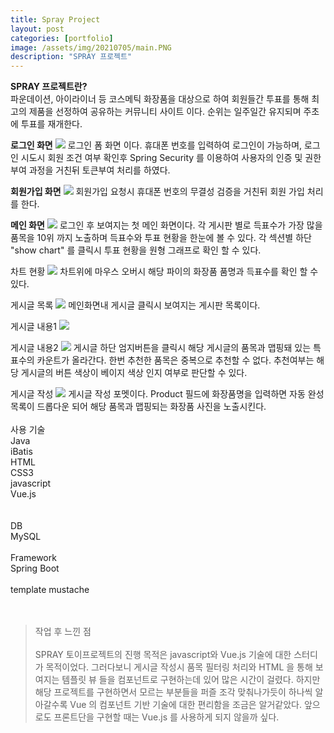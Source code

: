 ```yaml
---
title: Spray Project
layout: post
categories: [portfolio]
image: /assets/img/20210705/main.PNG
description: "SPRAY 프로젝트"
---
```


**SPRAY 프로젝트란?<br>**
파운데이션, 아이라이너 등 코스메틱 화장품을 대상으로 하여 회원들간 투표를 통해 최고의 제품을 선정하여 공유하는 커뮤니티 사이트 이다. 순위는 일주일간 유지되며 주초에 투표를 재개한다.

**로그인 화면**
<img src="/showRoom/assets/img/20210705/login.PNG"> 
로그인 폼 화면 이다. 휴대폰 번호를 입력하여 로그인이 가능하며, 로그인 시도시 회원 조건 여부 확인후 Spring Security 를 이용하여 사용자의 인증 및 권한 부여 과정을 거친뒤 토큰부여 처리를 하였다. 

**회원가입 화면**
<img src="/showRoom/assets/img/20210705/join.PNG"> 
회원가입 요청시 휴대폰 번호의 무결성 검증을 거친뒤 회원 가입 처리를 한다.

**메인 화면**
<img src="/showRoom/assets/img/20210705/main.PNG"> 
로그인 후 보여지는 첫 메인 화면이다. 각 게시판 별로 득표수가 가장 많을 품목을 10위 까지 노출하며 득표수와 투표 현황을 한눈에 볼 수 있다.
각 섹션별 하단 "show chart" 를 클릭시 투표 현황을 원형 그래프로 확인 할 수 있다. 

차트 현황
<img src="/showRoom/assets/img/20210705/chart.PNG"> 
차트위에 마우스 오버시 해당 파이의 화장품 품명과 득표수를 확인 할 수 있다.

게시글 목록
<img src="/showRoom/assets/img/20210705/boardlist.PNG"> 
메인화면내 게시글 클릭시 보여지는 게시판 목록이다. 

게시글 내용1
<img src="/showRoom/assets/img/20210705/content1.PNG"> 

게시글 내용2
<img src="/showRoom/assets/img/20210705/content2.PNG"> 
게시글 하단 엄지버튼을 클릭시 해당 게시글의 품목과 맵핑돼 있는 특표수의 카운트가 올라간다. 한번 추천한 품목은 중복으로 추천할 수 없다. 
추천여부는 해당 게시글의 버튼 색상이 베이지 색상 인지 여부로 판단할 수 있다.

게시글 작성
<img src="/showRoom/assets/img/20210705/boardWrite.PNG"> 
게시글 작성 포멧이다. 
Product 필드에 화장품명을 입력하면 자동 완성 목록이 드롭다운 되어 해당 품목과 맵핑되는 화장품 사진을 노출시킨다. 
<br>
<br>
사용 기술<br>
Java<br>
iBatis<br>
HTML<br>
CSS3<br>
javascript<br>
Vue.js<br>
<br>
<br>
DB<br>
MySQL
<br>
<br>
Framework<br>
Spring Boot
<br>
<br>
template 
mustache<br>
<br>
<br>
> 작업 후 느낀 점<br><br>
SPRAY 토이프로젝트의 진행 목적은 javascript와 Vue.js 기술에 대한 스터디가 목적이었다. 그러다보니 게시글 작성시 품목 필터링 처리와 HTML 을 통해 보여지는 템플릿 뷰 들을 컴포넌트로 구현하는데 있어 많은 시간이 걸렸다. 하지만 해당 프로젝트를 구현하면서 모르는 부분들을 퍼즐 조각 맞춰나가듯이 하나씩 알아갈수록 Vue 의 컴포넌트 기반 기술에 대한 편리함을 조금은 알거같았다. 앞으로도 프론트단을 구현할 때는 Vue.js 를 사용하게 되지 않을까 싶다. 


 
